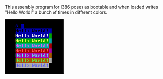 This assembly program for I386 poses as bootable and when loaded writes "Hello World!" a bunch of times in different colors.

![Hello world](https://github.com/SmigorX/I386BootHelloWorld/blob/master/Example.png)
